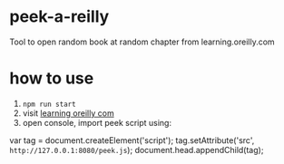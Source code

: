 # peek-a-reilly
Tool to open random book at random chapter from learning.oreilly.com

# how to use
1. `npm run start`
2. visit [learning oreilly com](learning.oreilly.com)
3. open console, import peek script using:

var tag = document.createElement('script');
tag.setAttribute('src', `http://127.0.0.1:8080/peek.js`);
document.head.appendChild(tag);

